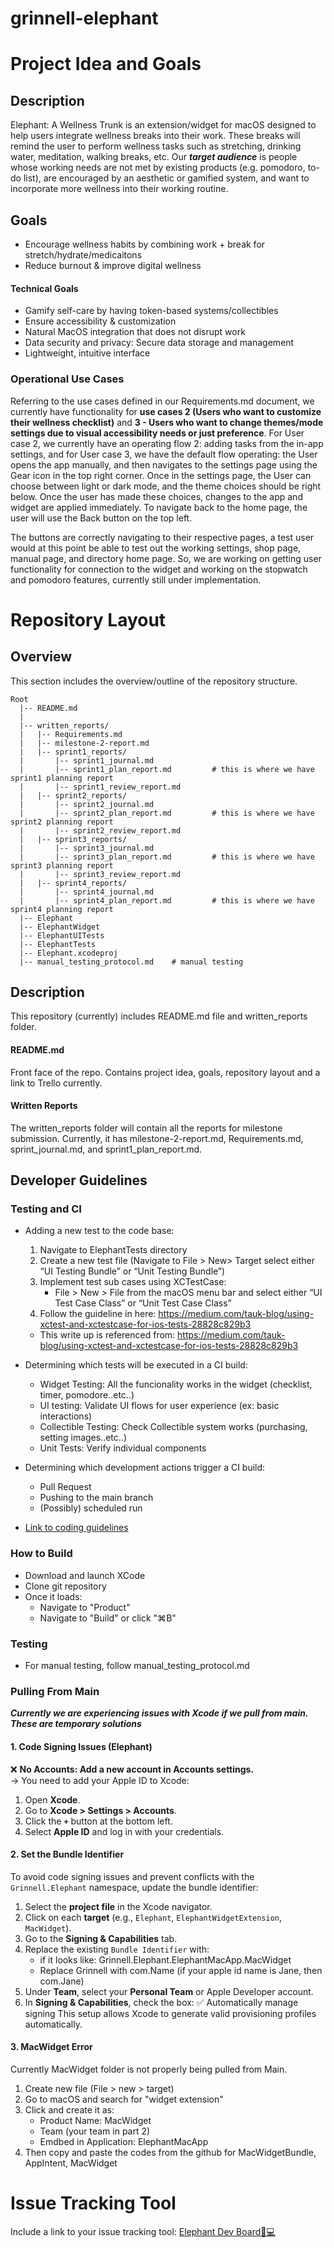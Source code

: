 # grinnell-elephant

# Project Idea and Goals
## Description
Elephant: A Wellness Trunk is an extension/widget for macOS designed to help users integrate wellness breaks into their work. These breaks will remind the user to perform wellness tasks such as stretching, drinking water, meditation, walking breaks, etc. Our ***target audience*** is people whose working needs are not met by existing products (e.g. pomodoro, to-do list), are encouraged by an aesthetic or gamified system, and want to incorporate more wellness into their working routine.   

## Goals 
- Encourage wellness habits by combining work + break for stretch/hydrate/medicaitons</br>
- Reduce burnout & improve digital wellness</br>
#### Technical Goals
- Gamify self-care by having token-based systems/collectibles </br>
- Ensure accessibility & customization</br>
- Natural MacOS integration that does not disrupt work</br>
- Data security and privacy: Secure data storage and management</br>
- Lightweight, intuitive interface</br>

### Operational Use Cases
Referring to the use cases defined in our Requirements.md document, we currently have functionality for **use cases 2 (Users who want to customize their wellness checklist)** and **3  - Users who want to change themes/mode settings due to visual accessibility needs or just preference**. For User case 2, we currently have an operating flow 2: adding tasks from the in-app settings, and for User case 3, we have the default flow operating: the User opens the app manually, and then navigates to the settings page using the Gear icon in the top right corner. Once in the settings page, the User can choose between light or dark mode, and the theme choices should be right below. Once the user has made these choices, changes to the app and widget are applied immediately. To navigate back to the home page, the user will use the Back button on the top left.

The buttons are correctly navigating to their respective pages, a test user would at this point be able to test out the working settings, shop page, manual page, and directory home page. So, we are working on getting user functionality for connection to the widget and working on the stopwatch and pomodoro features, currently still under implementation.

# Repository Layout
## Overview
This section includes the overview/outline of the repository structure.</br>
```
Root
  |-- README.md 
  |
  |-- written_reports/
  |   |-- Requirements.md
  |   |-- milestone-2-report.md
  |   |-- sprint1_reports/
  |       |-- sprint1_journal.md
  |       |-- sprint1_plan_report.md         # this is where we have sprint1 planning report
  |       |-- sprint1_review_report.md
  |   |-- sprint2_reports/
  |       |-- sprint2_journal.md
  |       |-- sprint2_plan_report.md         # this is where we have sprint2 planning report
  |       |-- sprint2_review_report.md
  |   |-- sprint3_reports/
  |       |-- sprint3_journal.md
  |       |-- sprint3_plan_report.md         # this is where we have sprint3 planning report
  |       |-- sprint3_review_report.md
  |   |-- sprint4_reports/
  |       |-- sprint4_journal.md
  |       |-- sprint4_plan_report.md         # this is where we have sprint4 planning report
  |-- Elephant
  |-- ElephantWidget 
  |-- ElephantUITests
  |-- ElephantTests
  |-- Elephant.xcodeproj      
  |-- manual_testing_protocol.md    # manual testing
```
## Description
This repository (currently) includes README.md file and written_reports folder. 
#### README.md
Front face of the repo. Contains project idea, goals, repository layout and a link to Trello currently.
#### Written Reports
The written_reports folder will contain all the reports for milestone submission. Currently, it has milestone-2-report.md, Requirements.md, sprint_journal.md, and sprint1_plan_report.md.

## Developer Guidelines
### Testing and CI
- Adding a new test to the code base:
  1. Navigate to ElephantTests directory
  2. Create a new test file (Navigate to File > New> Target select either  “UI Testing Bundle” or “Unit Testing Bundle”)
  3. Implement test sub cases using XCTestCase:
     - File > New > File from the macOS menu bar and select either “UI Test Case Class” or “Unit Test Case Class”
  4. Follow the guideline in here: https://medium.com/tauk-blog/using-xctest-and-xctestcase-for-ios-tests-28828c829b3
  * This write up is referenced from: https://medium.com/tauk-blog/using-xctest-and-xctestcase-for-ios-tests-28828c829b3
     
- Determining which tests will be executed in a CI build: 
  - Widget Testing: All the funcionality works in the widget (checklist, timer, pomodore..etc..)
  - UI testing: Validate UI flows for user experience (ex: basic interactions)
  - Collectible Testing: Check Collectible system works (purchasing, setting images..etc..)
  - Unit Tests: Verify individual components
    
- Determining which development actions trigger a CI build:
  - Pull Request
  - Pushing to the main branch
  - (Possibly) scheduled run
    
- [Link to coding guidelines](https://google.github.io/swift/)

### How to Build
- Download and launch XCode
- Clone git repository
- Once it loads:
    - Navigate to "Product"
    - Navigate to "Build" or click "⌘B"

### Testing
- For manual testing, follow manual_testing_protocol.md


### Pulling From Main

***Currently we are experiencing issues with Xcode if we pull from main. These are temporary solutions***

#### 1. Code Signing Issues (Elephant)

❌ **No Accounts: Add a new account in Accounts settings.**  
→ You need to add your Apple ID to Xcode:
1. Open **Xcode**.
2. Go to **Xcode > Settings > Accounts**.
3. Click the **`+`** button at the bottom left.
4. Select **Apple ID** and log in with your credentials.

#### 2. Set the Bundle Identifier

To avoid code signing issues and prevent conflicts with the `Grinnell.Elephant` namespace, update the bundle identifier:

1. Select the **project file** in the Xcode navigator.
2. Click on each **target** (e.g., `Elephant`, `ElephantWidgetExtension`, `MacWidget`).
3. Go to the **Signing & Capabilities** tab.
4. Replace the existing `Bundle Identifier` with:
   - if it looks like: Grinnell.Elephant.ElephantMacApp.MacWidget
   - Replace Grinnell with com.Name (if your apple id name is Jane, then com.Jane)
5. Under **Team**, select your **Personal Team** or Apple Developer account.
6. In **Signing & Capabilities**, check the box: ✅ Automatically manage signing
This setup allows Xcode to generate valid provisioning profiles automatically.

#### 3. MacWidget Error

Currently MacWidget folder is not properly being pulled from Main.

1. Create new file (File > new > target)
2. Go to macOS and search for "widget extension"
3. Click and create it as:
   - Product Name: MacWidget
   - Team (your team in part 2)
   - Emdbed in Application: ElephantMacApp 
4. Then copy and paste the codes from the github for MacWidgetBundle, AppIntent, MacWidget

# Issue Tracking Tool
Include a link to your issue tracking tool: [Elephant Dev Board🐘💻](https://trello.com/b/4KAD6ca1/elephant-dev-board-%F0%9F%90%98%F0%9F%92%BB)
